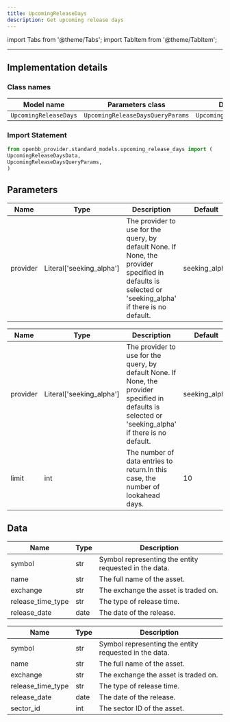 ```yaml
---
title: UpcomingReleaseDays
description: Get upcoming release days
---
```


<!-- markdownlint-disable MD012 MD031 MD033 -->

import Tabs from '@theme/Tabs';
import TabItem from '@theme/TabItem';

---

## Implementation details

### Class names

| Model name | Parameters class | Data class |
| ---------- | ---------------- | ---------- |
| `UpcomingReleaseDays` | `UpcomingReleaseDaysQueryParams` | `UpcomingReleaseDaysData` |

### Import Statement

```python
from openbb_provider.standard_models.upcoming_release_days import (
UpcomingReleaseDaysData,
UpcomingReleaseDaysQueryParams,
)
```

## Parameters

<Tabs>
<TabItem value="standard" label="Standard">

| Name | Type | Description | Default | Optional |
| ---- | ---- | ----------- | ------- | -------- |
| provider | Literal['seeking_alpha'] | The provider to use for the query, by default None. If None, the provider specified in defaults is selected or 'seeking_alpha' if there is no default. | seeking_alpha | True |
</TabItem>

<TabItem value='seeking_alpha' label='seeking_alpha'>

| Name | Type | Description | Default | Optional |
| ---- | ---- | ----------- | ------- | -------- |
| provider | Literal['seeking_alpha'] | The provider to use for the query, by default None. If None, the provider specified in defaults is selected or 'seeking_alpha' if there is no default. | seeking_alpha | True |
| limit | int | The number of data entries to return.In this case, the number of lookahead days. | 10 | True |
</TabItem>

</Tabs>

## Data

<Tabs>
<TabItem value="standard" label="Standard">

| Name | Type | Description |
| ---- | ---- | ----------- |
| symbol | str | Symbol representing the entity requested in the data. |
| name | str | The full name of the asset. |
| exchange | str | The exchange the asset is traded on. |
| release_time_type | str | The type of release time. |
| release_date | date | The date of the release. |
</TabItem>

<TabItem value='seeking_alpha' label='seeking_alpha'>

| Name | Type | Description |
| ---- | ---- | ----------- |
| symbol | str | Symbol representing the entity requested in the data. |
| name | str | The full name of the asset. |
| exchange | str | The exchange the asset is traded on. |
| release_time_type | str | The type of release time. |
| release_date | date | The date of the release. |
| sector_id | int | The sector ID of the asset. |
</TabItem>

</Tabs>

